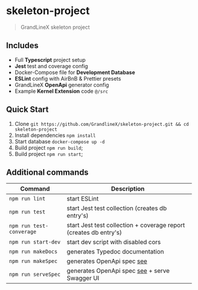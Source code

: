 # skeleton-project
> GrandLineX skeleton project

## Includes

- Full **Typescript** project setup
- **Jest** test and coverage config
- Docker-Compose file for **Development Database**
- **ESLint** config with AirBnB & Prettier presets
- GrandLineX **OpenApi** generator config
- Example **Kernel Extension** code `@/src`

## Quick Start

1. Clone `git https://github.com/GrandlineX/skeleton-project.git && cd skeleton-project` 
2. Install dependencies `npm install`
3. Start database `docker-compose up -d`
4. Build project `npm run build`;
5. Build project `npm run start`;

## Additional commands

|Command|Description|
|---|---|
|`npm run lint`| start ESLint |
|`npm run test`| start Jest test collection (creates db entry's) |
|`npm run test-converage`| start Jest test collection + coverage report (creates db entry's) |
|`npm run start-dev`| start dev script with disabled cors |
|`npm run makeDocs`| generates Typedoc documentation|
|`npm run makeSpec`| generates OpenApi spec [see](https://grandlinex.github.io/docs/utils/#docs-to-openapi-v3)|
|`npm run serveSpec`| generates OpenApi spec [see](https://grandlinex.github.io/docs/utils/#docs-to-openapi-v3) + serve Swagger UI|
